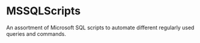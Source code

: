 # MSSQLScripts
An assortment of Microsoft SQL scripts to automate different regularly used queries and commands.
